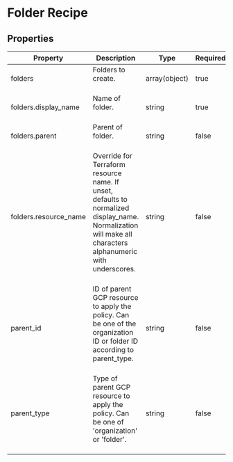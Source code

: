 # Folder Recipe

<!-- These files are auto generated -->

## Properties
| Property 	| Description 						| Type 	   			   | Required			   		   | Default             | Pattern 			 			 |
| --------- | ----------------------- | ---------------- | --------------------- | ------------------- | ------------------- |
| folders | Folders to create.<br><br> | array(object) | true | - | - |
| folders.display_name | Name of folder.<br><br> | string | true | - | - |
| folders.parent | Parent of folder.<br><br> | string | false | - | - |
| folders.resource_name | Override for Terraform resource name. If unset, defaults to normalized display_name.              Normalization will make all characters alphanumeric with underscores.<br><br> | string | false | - | - |
| parent_id | ID of parent GCP resource to apply the policy.        Can be one of the organization ID or folder ID according to parent_type.<br><br> | string | false | - | ^[0-9]{8,25}$ |
| parent_type | Type of parent GCP resource to apply the policy.        Can be one of 'organization' or 'folder'.<br><br> | string | false | - | ^organization|folder$ |
